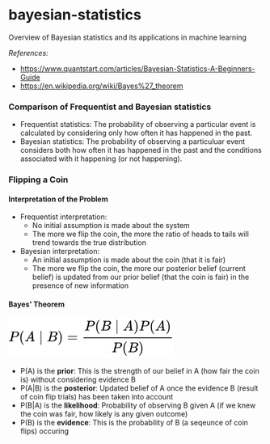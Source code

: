 # bayesian-statistics
Overview of Bayesian statistics and its applications in machine learning

*References:*
- https://www.quantstart.com/articles/Bayesian-Statistics-A-Beginners-Guide
- https://en.wikipedia.org/wiki/Bayes%27_theorem

### Comparison of Frequentist and Bayesian statistics
- Frequentist statistics: The probability of observing a particular event is calculated by considering only how often it has happened in the past.
- Bayesian statistics: The probability of observing a particuluar event considers both how often it has happened in the past and the conditions associated with it happening (or not happening).

### Flipping a Coin
#### Interpretation of the Problem
- Frequentist interpretation:
  - No initial assumption is made about the system
  - The more we flip the coin, the more the ratio of heads to tails will trend towards the true distribution
- Bayesian interpretation:
  - An initial assumption is made about the coin (that it is fair)
  - The more we flip the coin, the more our posterior belief (current belief) is updated from our prior belief (that the coin is fair) in the presence of new information

#### Bayes' Theorem
![Bayes_Theorem](Bayes_Theorem.svg)
- P(A) is the **prior**: This is the strength of our belief in A (how fair the coin is) without considering evidence B
- P(A|B) is the **posterior**: Updated belief of A once the evidence B (result of coin flip trials) has been taken into account
- P(B|A) is the **likelihood**: Probability of observing B given A (if we knew the coin was fair, how likely is any given outcome)
- P(B) is the **evidence**: This is the probability of B (a seqeunce of coin flips) occuring
